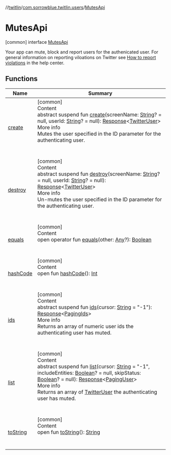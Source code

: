 //[twitlin](../../index.md)/[com.sorrowblue.twitlin.users](../index.md)/[MutesApi](index.md)



# MutesApi  
 [common] interface [MutesApi](index.md)

Your app can mute, block and report users for the authenicated user. For general information on reporting viloations on Twitter see [How to report violations](https://support.twitter.com/articles/15789) in the help center.

   


## Functions  
  
|  Name|  Summary| 
|---|---|
| <a name="com.sorrowblue.twitlin.users/MutesApi/create/#kotlin.String?#kotlin.String?/PointingToDeclaration/"></a>[create](create.md)| <a name="com.sorrowblue.twitlin.users/MutesApi/create/#kotlin.String?#kotlin.String?/PointingToDeclaration/"></a>[common]  <br>Content  <br>abstract suspend fun [create](create.md)(screenName: [String](https://kotlinlang.org/api/latest/jvm/stdlib/kotlin/-string/index.html)? = null, userId: [String](https://kotlinlang.org/api/latest/jvm/stdlib/kotlin/-string/index.html)? = null): [Response](../../com.sorrowblue.twitlin.client/-response/index.md)<[TwitterUser](../../com.sorrowblue.twitlin.objects/-twitter-user/index.md)>  <br>More info  <br>Mutes the user specified in the ID parameter for the authenticating user.  <br><br><br>
| <a name="com.sorrowblue.twitlin.users/MutesApi/destroy/#kotlin.String?#kotlin.String?/PointingToDeclaration/"></a>[destroy](destroy.md)| <a name="com.sorrowblue.twitlin.users/MutesApi/destroy/#kotlin.String?#kotlin.String?/PointingToDeclaration/"></a>[common]  <br>Content  <br>abstract suspend fun [destroy](destroy.md)(screenName: [String](https://kotlinlang.org/api/latest/jvm/stdlib/kotlin/-string/index.html)? = null, userId: [String](https://kotlinlang.org/api/latest/jvm/stdlib/kotlin/-string/index.html)? = null): [Response](../../com.sorrowblue.twitlin.client/-response/index.md)<[TwitterUser](../../com.sorrowblue.twitlin.objects/-twitter-user/index.md)>  <br>More info  <br>Un-mutes the user specified in the ID parameter for the authenticating user.  <br><br><br>
| <a name="kotlin/Any/equals/#kotlin.Any?/PointingToDeclaration/"></a>[equals](../../com.sorrowblue.twitlin.v2.users/-users-api/-expansion/-companion/index.md#%5Bkotlin%2FAny%2Fequals%2F%23kotlin.Any%3F%2FPointingToDeclaration%2F%5D%2FFunctions%2F1930806739)| <a name="kotlin/Any/equals/#kotlin.Any?/PointingToDeclaration/"></a>[common]  <br>Content  <br>open operator fun [equals](../../com.sorrowblue.twitlin.v2.users/-users-api/-expansion/-companion/index.md#%5Bkotlin%2FAny%2Fequals%2F%23kotlin.Any%3F%2FPointingToDeclaration%2F%5D%2FFunctions%2F1930806739)(other: [Any](https://kotlinlang.org/api/latest/jvm/stdlib/kotlin/-any/index.html)?): [Boolean](https://kotlinlang.org/api/latest/jvm/stdlib/kotlin/-boolean/index.html)  <br><br><br>
| <a name="kotlin/Any/hashCode/#/PointingToDeclaration/"></a>[hashCode](../../com.sorrowblue.twitlin.v2.users/-users-api/-expansion/-companion/index.md#%5Bkotlin%2FAny%2FhashCode%2F%23%2FPointingToDeclaration%2F%5D%2FFunctions%2F1930806739)| <a name="kotlin/Any/hashCode/#/PointingToDeclaration/"></a>[common]  <br>Content  <br>open fun [hashCode](../../com.sorrowblue.twitlin.v2.users/-users-api/-expansion/-companion/index.md#%5Bkotlin%2FAny%2FhashCode%2F%23%2FPointingToDeclaration%2F%5D%2FFunctions%2F1930806739)(): [Int](https://kotlinlang.org/api/latest/jvm/stdlib/kotlin/-int/index.html)  <br><br><br>
| <a name="com.sorrowblue.twitlin.users/MutesApi/ids/#kotlin.String/PointingToDeclaration/"></a>[ids](ids.md)| <a name="com.sorrowblue.twitlin.users/MutesApi/ids/#kotlin.String/PointingToDeclaration/"></a>[common]  <br>Content  <br>abstract suspend fun [ids](ids.md)(cursor: [String](https://kotlinlang.org/api/latest/jvm/stdlib/kotlin/-string/index.html) = "-1"): [Response](../../com.sorrowblue.twitlin.client/-response/index.md)<[PagingIds](../-paging-ids/index.md)>  <br>More info  <br>Returns an array of numeric user ids the authenticating user has muted.  <br><br><br>
| <a name="com.sorrowblue.twitlin.users/MutesApi/list/#kotlin.String#kotlin.Boolean?#kotlin.Boolean?/PointingToDeclaration/"></a>[list](list.md)| <a name="com.sorrowblue.twitlin.users/MutesApi/list/#kotlin.String#kotlin.Boolean?#kotlin.Boolean?/PointingToDeclaration/"></a>[common]  <br>Content  <br>abstract suspend fun [list](list.md)(cursor: [String](https://kotlinlang.org/api/latest/jvm/stdlib/kotlin/-string/index.html) = "-1", includeEntities: [Boolean](https://kotlinlang.org/api/latest/jvm/stdlib/kotlin/-boolean/index.html)? = null, skipStatus: [Boolean](https://kotlinlang.org/api/latest/jvm/stdlib/kotlin/-boolean/index.html)? = null): [Response](../../com.sorrowblue.twitlin.client/-response/index.md)<[PagingUser](../-paging-user/index.md)>  <br>More info  <br>Returns an array of [TwitterUser](../../com.sorrowblue.twitlin.objects/-twitter-user/index.md) the authenticating user has muted.  <br><br><br>
| <a name="kotlin/Any/toString/#/PointingToDeclaration/"></a>[toString](../../com.sorrowblue.twitlin.v2.users/-users-api/-expansion/-companion/index.md#%5Bkotlin%2FAny%2FtoString%2F%23%2FPointingToDeclaration%2F%5D%2FFunctions%2F1930806739)| <a name="kotlin/Any/toString/#/PointingToDeclaration/"></a>[common]  <br>Content  <br>open fun [toString](../../com.sorrowblue.twitlin.v2.users/-users-api/-expansion/-companion/index.md#%5Bkotlin%2FAny%2FtoString%2F%23%2FPointingToDeclaration%2F%5D%2FFunctions%2F1930806739)(): [String](https://kotlinlang.org/api/latest/jvm/stdlib/kotlin/-string/index.html)  <br><br><br>

